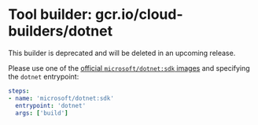 # Tool builder: gcr.io/cloud-builders/dotnet

This builder is deprecated and will be deleted in an upcoming release.

Please use one of the [official `microsoft/dotnet:sdk`
images](https://hub.docker.com/r/microsoft/dotnet/) and specifying the `dotnet`
entrypoint:

```yaml
steps:
- name: 'microsoft/dotnet:sdk'
  entrypoint: 'dotnet'
  args: ['build']
```
